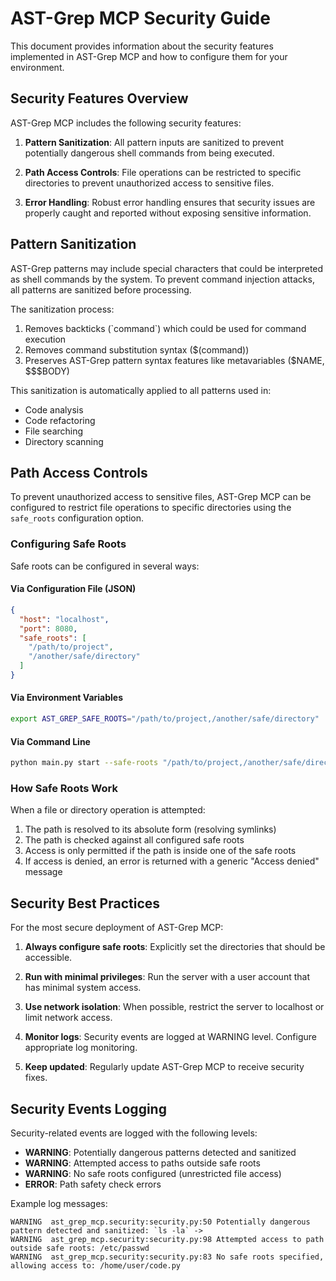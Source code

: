 # AST-Grep MCP Security Guide

This document provides information about the security features implemented in AST-Grep MCP and how to configure them for your environment.

## Security Features Overview

AST-Grep MCP includes the following security features:

1. **Pattern Sanitization**: All pattern inputs are sanitized to prevent potentially dangerous shell commands from being executed.

2. **Path Access Controls**: File operations can be restricted to specific directories to prevent unauthorized access to sensitive files.

3. **Error Handling**: Robust error handling ensures that security issues are properly caught and reported without exposing sensitive information.

## Pattern Sanitization

AST-Grep patterns may include special characters that could be interpreted as shell commands by the system. To prevent command injection attacks, all patterns are sanitized before processing.

The sanitization process:

1. Removes backticks (\`command\`) which could be used for command execution
2. Removes command substitution syntax ($(command))
3. Preserves AST-Grep pattern syntax features like metavariables ($NAME, $$$BODY)

This sanitization is automatically applied to all patterns used in:

- Code analysis
- Code refactoring
- File searching
- Directory scanning

## Path Access Controls

To prevent unauthorized access to sensitive files, AST-Grep MCP can be configured to restrict file operations to specific directories using the `safe_roots` configuration option.

### Configuring Safe Roots

Safe roots can be configured in several ways:

#### Via Configuration File (JSON)

```json
{
  "host": "localhost",
  "port": 8080,
  "safe_roots": [
    "/path/to/project",
    "/another/safe/directory"
  ]
}
```

#### Via Environment Variables

```bash
export AST_GREP_SAFE_ROOTS="/path/to/project,/another/safe/directory"
```

#### Via Command Line

```bash
python main.py start --safe-roots "/path/to/project,/another/safe/directory"
```

### How Safe Roots Work

When a file or directory operation is attempted:

1. The path is resolved to its absolute form (resolving symlinks)
2. The path is checked against all configured safe roots
3. Access is only permitted if the path is inside one of the safe roots
4. If access is denied, an error is returned with a generic "Access denied" message

## Security Best Practices

For the most secure deployment of AST-Grep MCP:

1. **Always configure safe roots**: Explicitly set the directories that should be accessible.

2. **Run with minimal privileges**: Run the server with a user account that has minimal system access.

3. **Use network isolation**: When possible, restrict the server to localhost or limit network access.

4. **Monitor logs**: Security events are logged at WARNING level. Configure appropriate log monitoring.

5. **Keep updated**: Regularly update AST-Grep MCP to receive security fixes.

## Security Events Logging

Security-related events are logged with the following levels:

- **WARNING**: Potentially dangerous patterns detected and sanitized
- **WARNING**: Attempted access to paths outside safe roots
- **WARNING**: No safe roots configured (unrestricted file access)
- **ERROR**: Path safety check errors

Example log messages:

```
WARNING  ast_grep_mcp.security:security.py:50 Potentially dangerous pattern detected and sanitized: `ls -la` -> 
WARNING  ast_grep_mcp.security:security.py:98 Attempted access to path outside safe roots: /etc/passwd
WARNING  ast_grep_mcp.security:security.py:83 No safe roots specified, allowing access to: /home/user/code.py
``` 